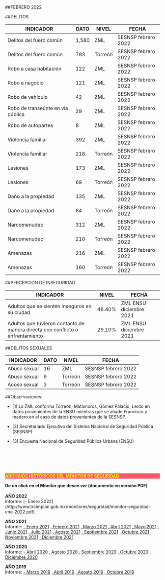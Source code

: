 
##FEBRERO 2022

##DELITOS

|INDICADOR                              |DATO       |NIVEL      |FECHA                  |
|---------------------------------------|-----------|-----------|-----------------------|
|Delitos del fuero común                |1,580      |ZML        |SESNSP febrero 2022    |
|Delitos del fuero común                |793        |Torreón    |SESNSP febrero 2022    |
|Robo a casa habitación                 |122        |ZML        |SESNSP febrero 2022    |
|Robo a negocio                         |121        |ZML        |SESNSP febrero 2022    |
|Robo de vehículo                       |42         |ZML        |SESNSP febrero 2022    |
|Robo de transeúnte en vía pública      |29         |ZML        |SESNSP febrero 2022    |
|Robo de autopartes                     |8          |ZML        |SESNSP febrero 2022    |
|Violencia familiar                     |392        |ZML        |SESNSP febrero 2022    |
|Violencia familiar                     |216        |Torreón    |SESNSP febrero 2022    |
|Lesiones                               |173        |ZML        |SESNSP febrero 2022    |
|Lesiones                               |69         |Torreón    |SESNSP febrero 2022    |
|Daño a la propiedad                    |135        |ZML        |SESNSP febrero 2022    |
|Daño a la propiedad                    |84         |Torreón    |SESNSP febrero 2022    |
|Narcomenudeo                           |312        |ZML        |SESNSP febrero 2022    |
|Narcomenudeo                           |210        |Torreón    |SESNSP febrero 2022    |
|Amenazas                               |216        |ZML        |SESNSP febrero 2022    |
|Amenazas                               |160        |Torreón    |SESNSP febrero 2022    |

##PERCEPCIÓN DE INSEGURIDAD

|INDICADOR                                                                      |NIVEL  |FECHA                   |
|-------------------------------------------------------------------------------|-------|------------------------|
|Adultos que se sienten inseguros en su ciudad                                  |46.40% | ZML ENSU diciembre 2021|
|Adultos que tuvieron contacto de manera directa con conflicto o enfrentamiento |29.10% | ZML ENSU diciembre 2021|

##DELITOS SEXUALES

|INDICADOR     |DATO   |NIVEL  |FECHA                 |
|--------------|-------|-------|----------------------|
|Abuso sexual  |16     |ZML    | SESNSP febrero 2022  |
|Abuso sexual  |9      |Torreón| SESNSP febrero 2022  |
|Acoso sexual  |3      |Torreón| SESNSP febrero 2022  |


##Observaciones:

- [1] La ZML conforma Torreón, Matamoros, Gómez Palacio, Lerdo en datos provenientes de la ENSU mientras que se añade Francisco y madero en el caso de datos provenientes de la SESNSP.

- [2] Secretariado Ejecutivo del Sistema Nacional de Seguridad Pública (SESNSP)

- [3] Encuesta Nacional de Seguridad Pública Urbana (ENSU)



</br></br></br></br>

<p style="background-color:#f95666;color:yellow;"><strong>ARCHIVOS HISTÓRICOS DEL MONITOR DE SEGURIDAD</strong></p>
<b> De un click en el Monitor que desee ver (documento en versión PDF)</b>
</br></br>
<b> AÑO 2022 </b>
</br>
Informe:
[- Enero 2022](http://www.trcimplan.gob.mx/monitores/seguridad/monitor-seguridad-ene-2022.pdf)
</br>

<b> AÑO 2021 </b>
</br>
Informe:
[- Enero 2021](http://www.trcimplan.gob.mx/monitores/seguridad/monitor-seguridad-ene-2021.pdf)
[, Febrero 2021](http://www.trcimplan.gob.mx/monitores/seguridad/monitor-seguridad-feb-2021.pdf)
[, Marzo 2021](http://www.trcimplan.gob.mx/monitores/seguridad/monitor-seguridad-mar-2021.pdf)
[, Abril 2021](http://www.trcimplan.gob.mx/monitores/seguridad/monitor-seguridad-abr-2021.pdf)
[, Mayo 2021](http://www.trcimplan.gob.mx/monitores/seguridad/monitor-seguridad-may-2021.pdf)
[, Junio 2021](http://www.trcimplan.gob.mx/monitores/seguridad/monitor-seguridad-jun-2021.pdf)
[, Julio 2021](http://www.trcimplan.gob.mx/monitores/seguridad/monitor-seguridad-jul-2021.pdf)
[, Agosto 2021](http://www.trcimplan.gob.mx/monitores/seguridad/monitor-seguridad-ago-2021.pdf)
[, Septiembre 2021](http://www.trcimplan.gob.mx/monitores/seguridad/monitor-seguridad-sep-2021.pdf)
[, Octubre 2021](http://www.trcimplan.gob.mx/monitores/seguridad/monitor-seguridad-oct-2021.pdf)
[, Noviembre 2021](http://www.trcimplan.gob.mx/monitores/seguridad/monitor-seguridad-nov-2021.pdf)
[, Diciembre 2021](http://www.trcimplan.gob.mx/monitores/seguridad/monitor-seguridad-dic-2021.pdf)
</br>

<b> AÑO 2020 </b>
</br>
Informe:
[- Abril 2020](http://www.trcimplan.gob.mx/monitores/seguridad/Monitor-Seguridad-abril-2020.pdf)
[, Agosto 2020](http://www.trcimplan.gob.mx/monitores/seguridad/Monitor-Seguridad-agosto-2020.pdf)
[, Septiembre 2020](http://www.trcimplan.gob.mx/monitores/seguridad/monitor-seguridad-sep-2020.pdf)
[, Octubre 2020](http://www.trcimplan.gob.mx/monitores/seguridad/monitor-seguridad-oct-2020.pdf)
[, Diciembre 2020](http://www.trcimplan.gob.mx/monitores/seguridad/monitor-seguridad-dic-2020.pdf)
</br>

<b> AÑO 2019 </b>
</br>
Informe:
[- Marzo 2019](http://www.trcimplan.gob.mx/monitores/seguridad/Monitor-seguridad-2018.pdf)
[, Abril 2019](http://www.trcimplan.gob.mx/monitores/seguridad/Monitor-Seguridad-abril-2019.pdf)
[, Agosto 2019](http://www.trcimplan.gob.mx/monitores/seguridad/Monitor-Seguridad-Agosto-2019.pdf)
[, Octubre 2019](http://www.trcimplan.gob.mx/monitores/seguridad/Monitor-Seguridad-Octubre-2019.pdf)

</br>
